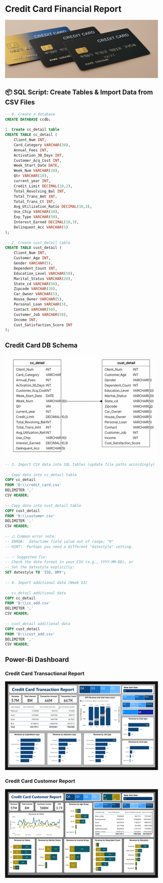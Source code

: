 # Credit Card Financial Report
![Credit card financial report](https://github.com/UmangUpadhyay1/Credit_Card_Financial_Dashboard/blob/main/image.png)

## 📦 SQL Script: Create Tables & Import Data from CSV Files

```sql
-- 0. Create a database 
CREATE DATABASE ccdb;

1. Create cc_detail table
CREATE TABLE cc_detail (
    Client_Num INT,
    Card_Category VARCHAR(20),
    Annual_Fees INT,
    Activation_30_Days INT,
    Customer_Acq_Cost INT,
    Week_Start_Date DATE,
    Week_Num VARCHAR(20),
    Qtr VARCHAR(10),
    current_year INT,
    Credit_Limit DECIMAL(10,2),
    Total_Revolving_Bal INT,
    Total_Trans_Amt INT,
    Total_Trans_Ct INT,
    Avg_Utilization_Ratio DECIMAL(10,3),
    Use_Chip VARCHAR(10),
    Exp_Type VARCHAR(50),
    Interest_Earned DECIMAL(10,3),
    Delinquent_Acc VARCHAR(5)
);

-- 2. Create cust_detail table
CREATE TABLE cust_detail (
    Client_Num INT,
    Customer_Age INT,
    Gender VARCHAR(5),
    Dependent_Count INT,
    Education_Level VARCHAR(50),
    Marital_Status VARCHAR(20),
    State_cd VARCHAR(50),
    Zipcode VARCHAR(20),
    Car_Owner VARCHAR(5),
    House_Owner VARCHAR(5),
    Personal_Loan VARCHAR(5),
    Contact VARCHAR(50),
    Customer_Job VARCHAR(50),
    Income INT,
    Cust_Satisfaction_Score INT
);
```
## Credit Card DB Schema
![Credit Card DB Schema](https://github.com/UmangUpadhyay1/Credit_Card_Financial_Dashboard/blob/main/ER_DIAG.png)

```sql
-- 3. Import CSV data into SQL tables (update file paths accordingly)

-- Copy data into cc_detail table
COPY cc_detail
FROM 'D:\\credit_card.csv' 
DELIMITER ',' 
CSV HEADER;

-- Copy data into cust_detail table
COPY cust_detail
FROM 'D:\\customer.csv' 
DELIMITER ',' 
CSV HEADER;

-- ⚠️ Common error note:
-- ERROR:  date/time field value out of range: "0"
-- HINT:  Perhaps you need a different "datestyle" setting.

-- ✅ Suggested fix:
-- Check the date format in your CSV (e.g., YYYY-MM-DD), or
-- Set the datestyle explicitly:
SET datestyle TO 'ISO, DMY';

-- 4. Import additional data (Week 53)

-- cc_detail additional data
COPY cc_detail
FROM 'D:\\cc_add.csv' 
DELIMITER ',' 
CSV HEADER;

-- cust_detail additional data
COPY cust_detail
FROM 'D:\\cust_add.csv' 
DELIMITER ',' 
CSV HEADER;
```
## Power-Bi Dashboard 
### Credit Card Transactional Report
![Report_1](https://github.com/UmangUpadhyay1/Credit_Card_Financial_Dashboard/blob/main/CreditCardReport_page-0001.jpg)
### Credit Card Customer Report
![Report_2](https://github.com/UmangUpadhyay1/Credit_Card_Financial_Dashboard/blob/main/CreditCardReport_page-0002.jpg)
